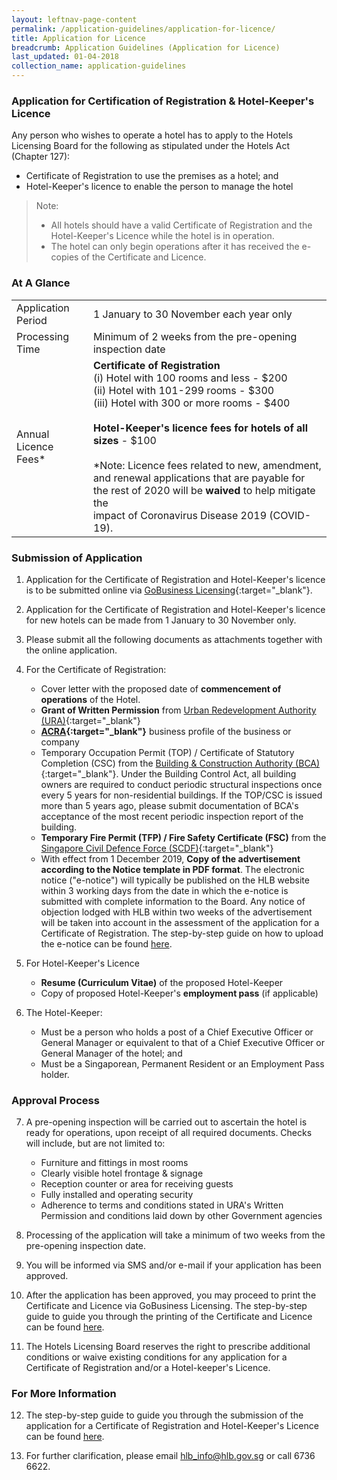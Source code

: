 ```yaml
---
layout: leftnav-page-content
permalink: /application-guidelines/application-for-licence/ 
title: Application for Licence 
breadcrumb: Application Guidelines (Application for Licence) 
last_updated: 01-04-2018 
collection_name: application-guidelines
---
```


### **Application for Certification of Registration & Hotel-Keeper's Licence**

Any person who wishes to operate a hotel has to apply to the Hotels Licensing Board for the following as stipulated under the Hotels Act (Chapter 127):

* Certificate of Registration to use the premises as a hotel; and 
* Hotel-Keeper's licence to enable the person to manage the hotel

> Note: 
> * All hotels should have a valid Certificate of Registration and the Hotel-Keeper's Licence while the hotel is in operation. 
> * The hotel can only begin operations after it has received the e-copies of the Certificate and Licence.

### **At A Glance**

<table class="table-v">
  <tr>
    <td>Application Period</td>
    <td>1 January to 30 November each year only</td>
  </tr>
  <tr>
    <td>Processing Time</td>
    <td>Minimum of 2 weeks from the pre-opening inspection date</td>
  </tr>
  <tr>
    <td>Annual Licence Fees*</td>
    <td><b>Certificate of Registration</b> <br>(i) Hotel with 100 rooms and less - $200 <br>(ii) Hotel with 101-299 rooms - $300 <br> (iii) Hotel with 300 or more rooms - $400 <br><br> <b>Hotel-Keeper's licence fees for hotels of all sizes</b> - $100<br><br> *Note: Licence fees related to new, amendment, and renewal applications that are payable for the rest of 2020 will be <b> waived </b> to help mitigate the <br> impact of Coronavirus Disease 2019 (COVID-19).</td>
  </tr>
</table>

### **Submission of Application**

 1. Application for the Certificate of Registration and Hotel-Keeper's licence is to be submitted online via [GoBusiness Licensing](https://www.gobusiness.gov.sg/licences){:target="_blank"}.

 2. Application for the Certificate of Registration and Hotel-Keeper's licence for new hotels can be made from 1 January to 30 November only.

 3. Please submit all the following documents as attachments together with the online application.

 4. For the Certificate of Registration: 
   
    * Cover letter with the proposed date of **commencement of operations** of the Hotel.
    * **Grant of Written Permission** from [Urban Redevelopment Authority (URA)](https://www.ura.gov.sg){:target="_blank"} 
    * **[ACRA](https://www.acra.gov.sg){:target="_blank"}** business profile of the business or company 
    * Temporary Occupation Permit (TOP) / Certificate of Statutory Completion (CSC) from the [Building & Construction Authority (BCA)](https://www.bca.gov.sg){:target="_blank"}. Under the Building Control Act, all building owners are required to conduct periodic structural inspections once every 5 years for non-residential buildings. If the TOP/CSC is issued more than 5 years ago, please submit documentation of BCA's acceptance of the most recent periodic inspection report of the building.  
    * **Temporary Fire Permit (TFP) / Fire Safety Certificate (FSC)** from the [Singapore Civil Defence Force (SCDF)](https://www.scdf.gov.sg){:target="_blank"}  
    * With effect from 1 December 2019, **Copy of the advertisement according to the Notice template in PDF format**. The electronic notice ("e-notice") will  typically be published on the HLB website within 3 working days from the date in which the e-notice is submitted with complete information to the Board. Any notice of objection lodged with HLB within two weeks of the advertisement will be taken into account in the assessment of the application for a Certificate of Registration. The step-by-step guide on how to upload the e-notice can be found [here](/files/resources/guides/submission-of-e-notice.pdf).

 5. For Hotel-Keeper's Licence

    * **Resume (Curriculum Vitae)** of the proposed Hotel-Keeper 
    * Copy of proposed Hotel-Keeper's **employment pass** (if applicable)

 6. The Hotel-Keeper:

    * Must be a person who holds a post of a Chief Executive Officer or General Manager or equivalent to that of a Chief Executive Officer or General Manager of the hotel; and 
    * Must be a Singaporean, Permanent Resident or an Employment Pass holder. 

### **Approval Process**

 7. A pre-opening inspection will be carried out to ascertain the hotel is ready for operations, upon receipt of all required documents. Checks will include, but are not limited to: 

    * Furniture and fittings in most rooms 
    * Clearly visible hotel frontage & signage 
    * Reception counter or area for receiving guests 
    * Fully installed and operating security 
    * Adherence to terms and conditions stated in URA's Written Permission and conditions laid down by other Government agencies

 8. Processing of the application will take a minimum of two weeks from the pre-opening inspection date. 

 9. You will be informed via SMS and/or e-mail if your application has been approved. 
 
10. After the application has been approved, you may proceed to print the Certificate and Licence via GoBusiness Licensing. The step-by-step guide to guide you through the printing of the Certificate and Licence can be found [here](/files/resources/guides/guide-printing-certificate-licence.pdf).

11. The Hotels Licensing Board reserves the right to prescribe additional conditions or waive existing conditions for any application for a Certificate of Registration and/or a Hotel-keeper's Licence.

### **For More Information**

12. The step-by-step guide to guide you through the submission of the application for a Certificate of Registration and Hotel-Keeper's Licence can be found [here](/files/resources/guides/guide-new-application.pdf).

13. For further clarification, please email [hlb_info@hlb.gov.sg](mailto:hlb_info@hlb.gov.sg) or call 6736 6622.        
